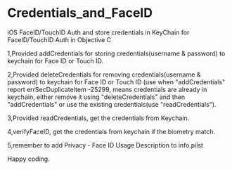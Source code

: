 # Credentials_and_FaceID
iOS FaceID/TouchID Auth and store credentials in KeyChain for FaceID/TouchID Auth in Objective C

1,Provided addCredentials for storing credentials(username & password) to keychain for Face ID or Touch ID.

2,Provided deleteCredentials for removing credentials(username & password) to keychain for Face ID or Touch ID (use when "addCredentials" report  errSecDuplicateItem -25299, means credentials are already in keychain, either remove it using "deleteCredentials" and then "addCredentials" or use the existing credentials(use "readCredentials").

3,Provided readCredentials, get the credentials from Keychain.

4,verifyFaceID, get the credentials from keychain if the biometry match.

5,remember to add Privacy - Face ID Usage Description to info.pilst

 Happy coding.
